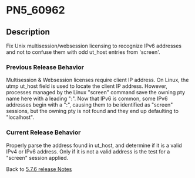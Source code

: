 # PN5_60962

<PageHeader />

## Description

Fix Unix multisession/websession licensing to recognize IPv6 addresses and not to confuse them with odd ut\_host entries from 'screen'.

### Previous Release Behavior

Multisession & Websession licenses require client IP address. On Linux, the utmp ut\_host field is used to locate the client IP address. However, processes managed by the Linux "screen" command save the owning pty name here with a leading ":". Now that IPv6 is common, some IPv6 addresses begin with a ":", causing them to be identified as "screen" sessions, but the owning pty is not found and they end up defaulting to "localhost".

### Current Release Behavior

Properly parse the address found in ut\_host, and determine if it is a valid IPv4 or IPv6 address. Only if it is not a valid address is the test for a "screen" session applied.

Back to [5.7.6 release Notes](../jbase-5.7.6-release-notes/README.md)

